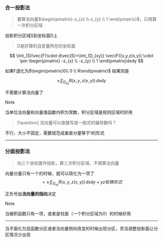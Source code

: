 
### 合一投影法

>要算法向量$\begin{pmatrix}-z_{x} \\-z_{y} \\ 1 \end{pmatrix}$，只用算一次积分区域

投影积分区域S到坐标面D上

>D是好算的自变量所在的坐标面

$$
\iint_{S}\vec{F}\cdot d\vec{S}=\iint_{D_{xy}} \vec{F}[x,y,z(x,y)] \cdot \pm \begin{pmatrix}
-z_{x} \\
-z_{y} \\
1
\end{pmatrix}dxdy
$$

如果F退化为$\begin{pmatrix}0\\ 0 \\ R\end{pmatrix}$ 结果则是

$$
\pm \iint_{D_{xy}}R(x,y,z(x,y))\,dxdy
$$

不需要计算法向量了

> [!NOTE]
> 当单位法向量和向量值函数内积为常数，积分区域是规则区域时好用

> [!question]
> 法向量可以直接写成一般式的偏导数吗？

不行，大小不固定，需要规范成垂直分量等于1的形式

---

### 分面投影法

>向三个坐标面作投影，算三次积分区域，不用算法向量

向量分量只有一个的时候，就可以简化为一项了
$$
=\pm \iint_{D_{xy}}R(x,y,z(x,y))\,dxdy+yz轮换形式
$$

正负号由**法向量的指向**决定

> [!NOTE]
> 当被积函数只有一项，或者是柱面（一个积分区域为0）的时候好用

---

当平面化为显函数分区或者法向量侧向改变的时候出现分区，灵活调整投影面让分区情况少出现

